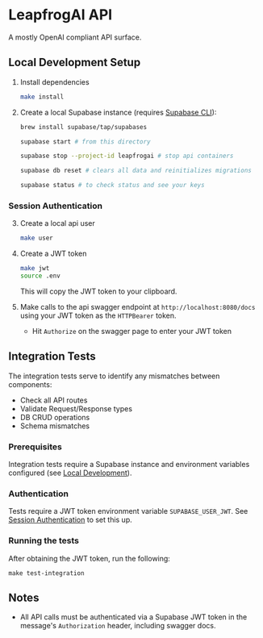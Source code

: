 # LeapfrogAI API

A mostly OpenAI compliant API surface.

## Local Development Setup

1. Install dependencies
    ```bash
    make install
    ```

2. Create a local Supabase instance (requires [Supabase CLI](https://supabase.com/docs/guides/cli/getting-started)):
    ```bash
    brew install supabase/tap/supabases

    supabase start # from this directory

    supabase stop --project-id leapfrogai # stop api containers

    supabase db reset # clears all data and reinitializes migrations

    supabase status # to check status and see your keys
    ```

### Session Authentication

3. Create a local api user
    ```bash
    make user
    ```

4. Create a JWT token
    ```bash
    make jwt
    source .env
    ```
    This will copy the JWT token to your clipboard.


5. Make calls to the api swagger endpoint at `http://localhost:8080/docs` using your JWT token as the `HTTPBearer` token.
   * Hit `Authorize` on the swagger page to enter your JWT token

## Integration Tests

The integration tests serve to identify any mismatches between components:

- Check all API routes
- Validate Request/Response types
- DB CRUD operations
- Schema mismatches

### Prerequisites

Integration tests require a Supabase instance and environment variables configured (see [Local Development](#local-development)).

### Authentication

Tests require a JWT token environment variable `SUPABASE_USER_JWT`. See [Session Authentication](#session-authentication) to set this up.

### Running the tests
After obtaining the JWT token, run the following:
```
make test-integration
```

## Notes

* All API calls must be authenticated via a Supabase JWT token in the message's `Authorization` header, including swagger docs.
